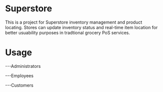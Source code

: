 # Superstore
This is a project for Superstore inventory management and product locating. Stores can update inventory status and real-time item location for better usuability purposes in tradtional grocery PoS services.

# Usage

---Administrators

---Employees

---Customers
